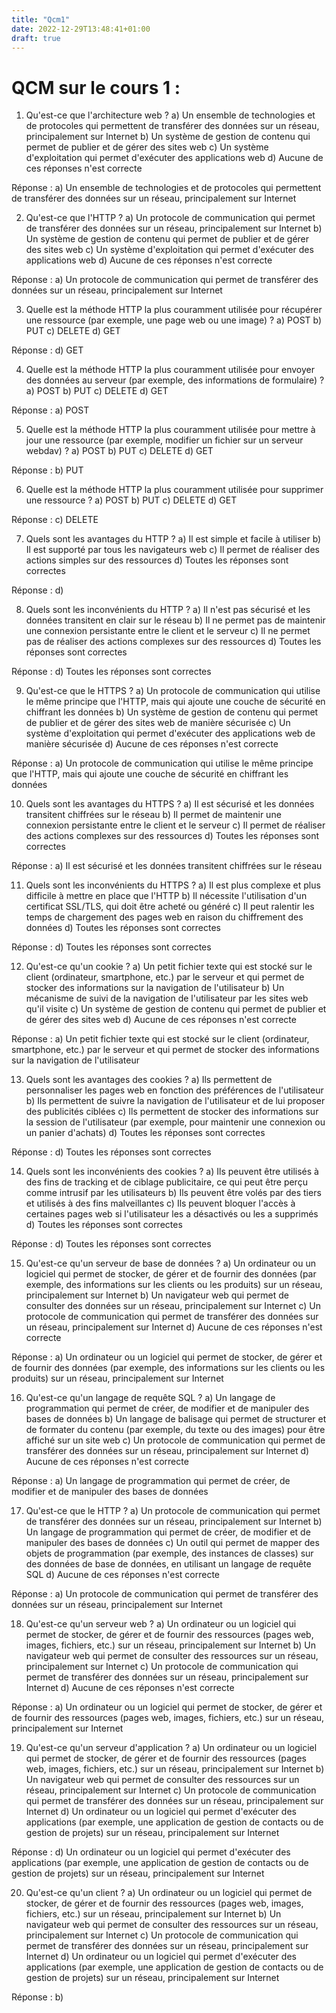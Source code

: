 ```yaml
---
title: "Qcm1"
date: 2022-12-29T13:48:41+01:00
draft: true
---
```


# QCM sur le cours 1 :

1. Qu'est-ce que l'architecture web ?
a) Un ensemble de technologies et de protocoles qui permettent de transférer des données sur un réseau, principalement sur Internet
b) Un système de gestion de contenu qui permet de publier et de gérer des sites web
c) Un système d'exploitation qui permet d'exécuter des applications web
d) Aucune de ces réponses n'est correcte

Réponse : a) Un ensemble de technologies et de protocoles qui permettent de transférer des données sur un réseau, principalement sur Internet

2. Qu'est-ce que l'HTTP ?
a) Un protocole de communication qui permet de transférer des données sur un réseau, principalement sur Internet
b) Un système de gestion de contenu qui permet de publier et de gérer des sites web
c) Un système d'exploitation qui permet d'exécuter des applications web
d) Aucune de ces réponses n'est correcte

Réponse : a) Un protocole de communication qui permet de transférer des données sur un réseau, principalement sur Internet

3. Quelle est la méthode HTTP la plus couramment utilisée pour récupérer une ressource (par exemple, une page web ou une image) ?
a) POST
b) PUT
c) DELETE
d) GET

Réponse : d) GET

4. Quelle est la méthode HTTP la plus couramment utilisée pour envoyer des données au serveur (par exemple, des informations de formulaire) ?
a) POST
b) PUT
c) DELETE
d) GET

Réponse : a) POST

5. Quelle est la méthode HTTP la plus couramment utilisée pour mettre à jour une ressource (par exemple, modifier un fichier sur un serveur webdav) ?
a) POST
b) PUT
c) DELETE
d) GET

Réponse : b) PUT

6. Quelle est la méthode HTTP la plus couramment utilisée pour supprimer une ressource ?
a) POST
b) PUT
c) DELETE
d) GET

Réponse : c) DELETE

7. Quels sont les avantages du HTTP ?
a) Il est simple et facile à utiliser
b) Il est supporté par tous les navigateurs web
c) Il permet de réaliser des actions simples sur des ressources
d) Toutes les réponses sont correctes

Réponse : d)

8. Quels sont les inconvénients du HTTP ?
a) Il n'est pas sécurisé et les données transitent en clair sur le réseau
b) Il ne permet pas de maintenir une connexion persistante entre le client et le serveur
c) Il ne permet pas de réaliser des actions complexes sur des ressources
d) Toutes les réponses sont correctes

Réponse : d) Toutes les réponses sont correctes

9. Qu'est-ce que le HTTPS ?
a) Un protocole de communication qui utilise le même principe que l'HTTP, mais qui ajoute une couche de sécurité en chiffrant les données
b) Un système de gestion de contenu qui permet de publier et de gérer des sites web de manière sécurisée
c) Un système d'exploitation qui permet d'exécuter des applications web de manière sécurisée
d) Aucune de ces réponses n'est correcte

Réponse : a) Un protocole de communication qui utilise le même principe que l'HTTP, mais qui ajoute une couche de sécurité en chiffrant les données

10. Quels sont les avantages du HTTPS ?
a) Il est sécurisé et les données transitent chiffrées sur le réseau
b) Il permet de maintenir une connexion persistante entre le client et le serveur
c) Il permet de réaliser des actions complexes sur des ressources
d) Toutes les réponses sont correctes

Réponse : a) Il est sécurisé et les données transitent chiffrées sur le réseau

11. Quels sont les inconvénients du HTTPS ?
a) Il est plus complexe et plus difficile à mettre en place que l'HTTP
b) Il nécessite l'utilisation d'un certificat SSL/TLS, qui doit être acheté ou généré
c) Il peut ralentir les temps de chargement des pages web en raison du chiffrement des données
d) Toutes les réponses sont correctes

Réponse : d) Toutes les réponses sont correctes

12. Qu'est-ce qu'un cookie ?
a) Un petit fichier texte qui est stocké sur le client (ordinateur, smartphone, etc.) par le serveur et qui permet de stocker des informations sur la navigation de l'utilisateur
b) Un mécanisme de suivi de la navigation de l'utilisateur par les sites web qu'il visite
c) Un système de gestion de contenu qui permet de publier et de gérer des sites web
d) Aucune de ces réponses n'est correcte

Réponse : a) Un petit fichier texte qui est stocké sur le client (ordinateur, smartphone, etc.) par le serveur et qui permet de stocker des informations sur la navigation de l'utilisateur

13. Quels sont les avantages des cookies ?
a) Ils permettent de personnaliser les pages web en fonction des préférences de l'utilisateur
b) Ils permettent de suivre la navigation de l'utilisateur et de lui proposer des publicités ciblées
c) Ils permettent de stocker des informations sur la session de l'utilisateur (par exemple, pour maintenir une connexion ou un panier d'achats)
d) Toutes les réponses sont correctes

Réponse : d) Toutes les réponses sont correctes

14. Quels sont les inconvénients des cookies ?
a) Ils peuvent être utilisés à des fins de tracking et de ciblage publicitaire, ce qui peut être perçu comme intrusif par les utilisateurs
b) Ils peuvent être volés par des tiers et utilisés à des fins malveillantes
c) Ils peuvent bloquer l'accès à certaines pages web si l'utilisateur les a désactivés ou les a supprimés
d) Toutes les réponses sont correctes

Réponse : d) Toutes les réponses sont correctes


15. Qu'est-ce qu'un serveur de base de données ?
a) Un ordinateur ou un logiciel qui permet de stocker, de gérer et de fournir des données (par exemple, des informations sur les clients ou les produits) sur un réseau, principalement sur Internet
b) Un navigateur web qui permet de consulter des données sur un réseau, principalement sur Internet
c) Un protocole de communication qui permet de transférer des données sur un réseau, principalement sur Internet
d) Aucune de ces réponses n'est correcte


Réponse : a) Un ordinateur ou un logiciel qui permet de stocker, de gérer et de fournir des données (par exemple, des informations sur les clients ou les produits) sur un réseau, principalement sur Internet

16. Qu'est-ce qu'un langage de requête SQL ?
a) Un langage de programmation qui permet de créer, de modifier et de manipuler des bases de données
b) Un langage de balisage qui permet de structurer et de formater du contenu (par exemple, du texte ou des images) pour être affiché sur un site web
c) Un protocole de communication qui permet de transférer des données sur un réseau, principalement sur Internet
d) Aucune de ces réponses n'est correcte

Réponse : a) Un langage de programmation qui permet de créer, de modifier et de manipuler des bases de données

17. Qu'est-ce que le HTTP ?
a) Un protocole de communication qui permet de transférer des données sur un réseau, principalement sur Internet
b) Un langage de programmation qui permet de créer, de modifier et de manipuler des bases de données
c) Un outil qui permet de mapper des objets de programmation (par exemple, des instances de classes) sur des données de base de données, en utilisant un langage de requête SQL
d) Aucune de ces réponses n'est correcte

Réponse : a) Un protocole de communication qui permet de transférer des données sur un réseau, principalement sur Internet

18. Qu'est-ce qu'un serveur web ?
a) Un ordinateur ou un logiciel qui permet de stocker, de gérer et de fournir des ressources (pages web, images, fichiers, etc.) sur un réseau, principalement sur Internet
b) Un navigateur web qui permet de consulter des ressources sur un réseau, principalement sur Internet
c) Un protocole de communication qui permet de transférer des données sur un réseau, principalement sur Internet
d) Aucune de ces réponses n'est correcte

Réponse : a) Un ordinateur ou un logiciel qui permet de stocker, de gérer et de fournir des ressources (pages web, images, fichiers, etc.) sur un réseau, principalement sur Internet

19. Qu'est-ce qu'un serveur d'application ?
a) Un ordinateur ou un logiciel qui permet de stocker, de gérer et de fournir des ressources (pages web, images, fichiers, etc.) sur un réseau, principalement sur Internet
b) Un navigateur web qui permet de consulter des ressources sur un réseau, principalement sur Internet
c) Un protocole de communication qui permet de transférer des données sur un réseau, principalement sur Internet
d) Un ordinateur ou un logiciel qui permet d'exécuter des applications (par exemple, une application de gestion de contacts ou de gestion de projets) sur un réseau, principalement sur Internet

Réponse : d) Un ordinateur ou un logiciel qui permet d'exécuter des applications (par exemple, une application de gestion de contacts ou de gestion de projets) sur un réseau, principalement sur Internet

20. Qu'est-ce qu'un client ?
a) Un ordinateur ou un logiciel qui permet de stocker, de gérer et de fournir des ressources (pages web, images, fichiers, etc.) sur un réseau, principalement sur Internet
b) Un navigateur web qui permet de consulter des ressources sur un réseau, principalement sur Internet
c) Un protocole de communication qui permet de transférer des données sur un réseau, principalement sur Internet
d) Un ordinateur ou un logiciel qui permet d'exécuter des applications (par exemple, une application de gestion de contacts ou de gestion de projets) sur un réseau, principalement sur Internet

Réponse : b)